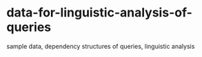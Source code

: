 # data-for-linguistic-analysis-of-queries
sample data, dependency structures of queries, linguistic analysis
